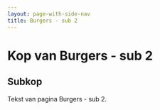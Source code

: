 ```yaml
---
layout: page-with-side-nav
title: Burgers - sub 2 
---
```


# Kop van Burgers - sub 2 

## Subkop 
Tekst van pagina Burgers - sub 2.